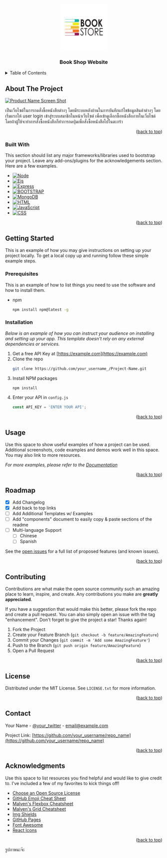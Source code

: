 <!-- PROJECT LOGO -->
<br />
<div align="center">
  <a href="https://github.com/Thawatchai-204/240-311">
    <img src="images/logo_readme.png" alt="Logo" width="150" height="150">
  </a>

  <h3 align="center">Book Shop Website</h3>
</div>



<!-- TABLE OF CONTENTS -->
<details>
  <summary>Table of Contents</summary>
  <ol>
    <li>
      <a href="#about-the-project">About The Project</a>
      <ul>
        <li><a href="#built-with">Built With</a></li>
      </ul>
    </li>
    <li>
      <a href="#getting-started">Getting Started</a>
      <ul>
        <li><a href="#prerequisites">Prerequisites</a></li>
        <li><a href="#installation">Installation</a></li>
      </ul>
    </li>
    <li><a href="#usage">Usage</a></li>
    <li><a href="#roadmap">Roadmap</a></li>
    <li><a href="#contributing">Contributing</a></li>
    <li><a href="#license">License</a></li>
    <li><a href="#contact">Contact</a></li>
    <li><a href="#acknowledgments">Acknowledgments</a></li>
  </ol>
</details>



<!-- ABOUT THE PROJECT -->
## About The Project

[![Product Name Screen Shot][product-screenshot]](https://example.com)

เป็นเว็บไซต์ในการกดสั่งซื้อหนังสือต่างๆ โดยมีระบบหลังบ้านในการบันทึกแก้ไขข้อมูลสินค้าต่างๆ
โดยเริ่มแรกให้ user login เข้าสู่ระบบสมาชิกในหน้าเว็บไซต์ เพื่อเข้าดูเลือกซื้อหนังสือภายในเว็บไซต์
โดยถ้าผู้ใช้จะทำการสั่งซื้อหนังสือก็ทำการกดปุ่มเพื่อสั่งซื้อหนังสือไปในตะกร้า

<p align="right">(<a href="#readme-top">back to top</a>)</p>



### Built With

This section should list any major frameworks/libraries used to bootstrap your project. Leave any add-ons/plugins for the acknowledgements section. Here are a few examples.

* [![Node][Node.js]][Node-url]
* [![Ejs][Ejs]][Ejs-url]
* [![Express][Express.js]][Express-url]
* [![BOOTSTRAP][BOOTSTRAP]][BOOTSTRAP-url]
* [![MongoDB][MongoDB]][MongoDB-url]
* [![HTML][HTML]][HTML-url]
* [![JavaScript][JavaScript]][JavaScript-url]
* [![CSS][CSS]][CSS-url]

<p align="right">(<a href="#readme-top">back to top</a>)</p>



<!-- GETTING STARTED -->
## Getting Started

This is an example of how you may give instructions on setting up your project locally.
To get a local copy up and running follow these simple example steps.

### Prerequisites

This is an example of how to list things you need to use the software and how to install them.
* npm
  ```sh
  npm install npm@latest -g
  ```

### Installation

_Below is an example of how you can instruct your audience on installing and setting up your app. This template doesn't rely on any external dependencies or services._

1. Get a free API Key at [https://example.com](https://example.com)
2. Clone the repo
   ```sh
   git clone https://github.com/your_username_/Project-Name.git
   ```
3. Install NPM packages
   ```sh
   npm install
   ```
4. Enter your API in `config.js`
   ```js
   const API_KEY = 'ENTER YOUR API';
   ```

<p align="right">(<a href="#readme-top">back to top</a>)</p>



<!-- USAGE EXAMPLES -->
## Usage

Use this space to show useful examples of how a project can be used. Additional screenshots, code examples and demos work well in this space. You may also link to more resources.

_For more examples, please refer to the [Documentation](https://example.com)_

<p align="right">(<a href="#readme-top">back to top</a>)</p>



<!-- ROADMAP -->
## Roadmap

- [x] Add Changelog
- [x] Add back to top links
- [ ] Add Additional Templates w/ Examples
- [ ] Add "components" document to easily copy & paste sections of the readme
- [ ] Multi-language Support
    - [ ] Chinese
    - [ ] Spanish

See the [open issues](https://github.com/othneildrew/Best-README-Template/issues) for a full list of proposed features (and known issues).

<p align="right">(<a href="#readme-top">back to top</a>)</p>



<!-- CONTRIBUTING -->
## Contributing

Contributions are what make the open source community such an amazing place to learn, inspire, and create. Any contributions you make are **greatly appreciated**.

If you have a suggestion that would make this better, please fork the repo and create a pull request. You can also simply open an issue with the tag "enhancement".
Don't forget to give the project a star! Thanks again!

1. Fork the Project
2. Create your Feature Branch (`git checkout -b feature/AmazingFeature`)
3. Commit your Changes (`git commit -m 'Add some AmazingFeature'`)
4. Push to the Branch (`git push origin feature/AmazingFeature`)
5. Open a Pull Request

<p align="right">(<a href="#readme-top">back to top</a>)</p>



<!-- LICENSE -->
## License

Distributed under the MIT License. See `LICENSE.txt` for more information.

<p align="right">(<a href="#readme-top">back to top</a>)</p>



<!-- CONTACT -->
## Contact

Your Name - [@your_twitter](https://twitter.com/your_username) - email@example.com

Project Link: [https://github.com/your_username/repo_name](https://github.com/your_username/repo_name)

<p align="right">(<a href="#readme-top">back to top</a>)</p>



<!-- ACKNOWLEDGMENTS -->
## Acknowledgments

Use this space to list resources you find helpful and would like to give credit to. I've included a few of my favorites to kick things off!

* [Choose an Open Source License](https://choosealicense.com)
* [GitHub Emoji Cheat Sheet](https://www.webpagefx.com/tools/emoji-cheat-sheet)
* [Malven's Flexbox Cheatsheet](https://flexbox.malven.co/)
* [Malven's Grid Cheatsheet](https://grid.malven.co/)
* [Img Shields](https://shields.io)
* [GitHub Pages](https://pages.github.com)
* [Font Awesome](https://fontawesome.com)
* [React Icons](https://react-icons.github.io/react-icons/search)

<p align="right">(<a href="#readme-top">back to top</a>)</p>


รูปภาพนะจ๊ะ
<!-- MARKDOWN LINKS & IMAGES -->
<!-- https://www.markdownguide.org/basic-syntax/#reference-style-links -->
[contributors-shield]: https://img.shields.io/github/contributors/othneildrew/Best-README-Template.svg?style=for-the-badge
[contributors-url]: https://github.com/othneildrew/Best-README-Template/graphs/contributors
[forks-shield]: https://img.shields.io/github/forks/othneildrew/Best-README-Template.svg?style=for-the-badge
[forks-url]: https://github.com/othneildrew/Best-README-Template/network/members
[stars-shield]: https://img.shields.io/github/stars/othneildrew/Best-README-Template.svg?style=for-the-badge
[stars-url]: https://github.com/othneildrew/Best-README-Template/stargazers
[issues-shield]: https://img.shields.io/github/issues/othneildrew/Best-README-Template.svg?style=for-the-badge
[issues-url]: https://github.com/othneildrew/Best-README-Template/issues
[license-shield]: https://img.shields.io/github/license/othneildrew/Best-README-Template.svg?style=for-the-badge
[license-url]: https://github.com/othneildrew/Best-README-Template/blob/master/LICENSE.txt
[linkedin-shield]: https://img.shields.io/badge/-LinkedIn-black.svg?style=for-the-badge&logo=linkedin&colorB=555
[linkedin-url]: https://linkedin.com/in/othneildrew
[product-screenshot]: images/screenshot.png

[Node.js]: https://img.shields.io/badge/Node.js-V.1.0.0-339933?style=for-the-badge&logo=Node.js
[Node-url]: https://nodejs.org/en

[Ejs]: https://img.shields.io/badge/Ember.js-V.3.1.9-E04E39?style=for-the-badge&logo=Ember.js
[Ejs-url]: https://ejs.co/

[Express.js]: https://img.shields.io/badge/ExpressVPN-V.1.17.3-DA3940?style=for-the-badge&logo=ExpressVPN
[Express-url]: https://expressjs.com/

[BOOTSTRAP]: https://img.shields.io/badge/Bootstrap-V.5.3.0-7952B3?style=for-the-badge&logo=Bootstrap
[BOOTSTRAP-url]: https://angular.io/

[MongoDB]: https://img.shields.io/badge/MongoDB-V.6.0-47A248?style=for-the-badge&logo=MongoDB
[MongoDB-url]: https://www.mongodb.com/

[HTML]: https://img.shields.io/badge/HTML5-V.5-E34F26?style=for-the-badge&logo=HTML5
[HTML-url]: https://www.w3schools.com/html/

[JavaScript]: https://img.shields.io/badge/JavaScript-V.4.7-F7DF1E?style=for-the-badge&logo=JavaScript
[JavaScript-url]: https://www.javascript.com/

[CSS]: https://img.shields.io/badge/CSS3-V.3-1572B6?style=for-the-badge&logo=CSS3
[CSS-url]: https://www.w3schools.com/css/css_website_layout.asp
